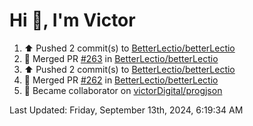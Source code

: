 <h1>Hi 👋, I'm Victor </h1>

<!--RECENT_ACTIVITY:start-->
1. ⬆️ Pushed 2 commit(s) to [BetterLectio/betterLectio](https://github.com/BetterLectio/betterLectio)<br>
2. 🎉 Merged PR [#263](https://github.com/BetterLectio/betterLectio/pull/263) in [BetterLectio/betterLectio](https://github.com/BetterLectio/betterLectio)<br>
3. ⬆️ Pushed 2 commit(s) to [BetterLectio/betterLectio](https://github.com/BetterLectio/betterLectio)<br>
4. 🎉 Merged PR [#262](https://github.com/BetterLectio/betterLectio/pull/262) in [BetterLectio/betterLectio](https://github.com/BetterLectio/betterLectio)<br>
5. 🤝 Became collaborator on [victorDigital/progjson](https://github.com/victorDigital/progjson)<br>
<!--RECENT_ACTIVITY:end-->

<!--RECENT_ACTIVITY:last_update-->
Last Updated: Friday, September 13th, 2024, 6:19:34 AM
<!--RECENT_ACTIVITY:last_update_end-->
